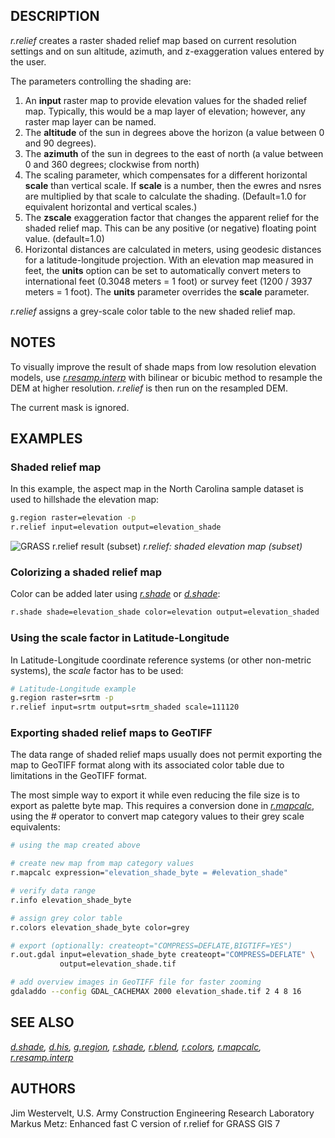 ## DESCRIPTION

*r.relief* creates a raster shaded relief map based on current
resolution settings and on sun altitude, azimuth, and z-exaggeration
values entered by the user.

The parameters controlling the shading are:

1. An **input** raster map to provide elevation values for the shaded
    relief map. Typically, this would be a map layer of elevation;
    however, any raster map layer can be named.
2. The **altitude** of the sun in degrees above the horizon (a value
    between 0 and 90 degrees).
3. The **azimuth** of the sun in degrees to the east of north (a value
    between 0 and 360 degrees; clockwise from north)
4. The scaling parameter, which compensates for a different horizontal
    **scale** than vertical scale. If **scale** is a number, then the
    ewres and nsres are multiplied by that scale to calculate the
    shading. (Default=1.0 for equivalent horizontal and vertical
    scales.)
5. The **zscale** exaggeration factor that changes the apparent relief
    for the shaded relief map. This can be any positive (or negative)
    floating point value. (default=1.0)
6. Horizontal distances are calculated in meters, using geodesic
    distances for a latitude-longitude projection. With an elevation map
    measured in feet, the **units** option can be set to automatically
    convert meters to international feet (0.3048 meters = 1 foot) or
    survey feet (1200 / 3937 meters = 1 foot). The **units** parameter
    overrides the **scale** parameter.

*r.relief* assigns a grey-scale color table to the new shaded relief
map.

## NOTES

To visually improve the result of shade maps from low resolution
elevation models, use *[r.resamp.interp](r.resamp.interp.md)* with
bilinear or bicubic method to resample the DEM at higher resolution.
*r.relief* is then run on the resampled DEM.

The current mask is ignored.

## EXAMPLES

### Shaded relief map

In this example, the aspect map in the North Carolina sample dataset is
used to hillshade the elevation map:

```bash
g.region raster=elevation -p
r.relief input=elevation output=elevation_shade
```

<img src="r_relief.png" data-border="0"
alt="GRASS r.relief result (subset)" />
*r.relief: shaded elevation map (subset)*

### Colorizing a shaded relief map

Color can be added later using *[r.shade](r.shade.md)* or
*[d.shade](d.shade.md)*:

```bash
r.shade shade=elevation_shade color=elevation output=elevation_shaded
```

### Using the scale factor in Latitude-Longitude

In Latitude-Longitude coordinate reference systems (or other non-metric
systems), the *scale* factor has to be used:

```bash
# Latitude-Longitude example
g.region raster=srtm -p
r.relief input=srtm output=srtm_shaded scale=111120
```

### Exporting shaded relief maps to GeoTIFF

The data range of shaded relief maps usually does not permit exporting
the map to GeoTIFF format along with its associated color table due to
limitations in the GeoTIFF format.

The most simple way to export it while even reducing the file size is to
export as palette byte map. This requires a conversion done in
*[r.mapcalc](r.mapcalc.md)*, using the \# operator to convert map
category values to their grey scale equivalents:

```bash
# using the map created above

# create new map from map category values
r.mapcalc expression="elevation_shade_byte = #elevation_shade"

# verify data range
r.info elevation_shade_byte

# assign grey color table
r.colors elevation_shade_byte color=grey

# export (optionally: createopt="COMPRESS=DEFLATE,BIGTIFF=YES")
r.out.gdal input=elevation_shade_byte createopt="COMPRESS=DEFLATE" \
           output=elevation_shade.tif

# add overview images in GeoTIFF file for faster zooming
gdaladdo --config GDAL_CACHEMAX 2000 elevation_shade.tif 2 4 8 16
```

## SEE ALSO

*[d.shade](d.shade.md), [d.his](d.his.md), [g.region](g.region.md),
[r.shade](r.shade.md), [r.blend](r.blend.md), [r.colors](r.colors.md),
[r.mapcalc](r.mapcalc.md), [r.resamp.interp](r.resamp.interp.md)*

## AUTHORS

Jim Westervelt, U.S. Army Construction Engineering Research Laboratory
Markus Metz: Enhanced fast C version of r.relief for GRASS GIS 7
